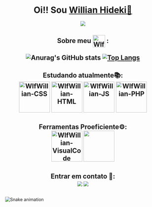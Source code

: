 
<!--
**WolfWillian/WolfWillian** is a ✨ _special_ ✨ repository because its `README.md` (this file) appears on your GitHub profile.

Here are some ideas to get you started:

- 🔭 I’m currently working on ...
- 🌱 I’m currently learning ...
- 👯 I’m looking to collaborate on ...
- 🤔 I’m looking for help with ...
- 💬 Ask me about ...
- 📫 How to reach me: ...
- 😄 Pronouns: ...
- ⚡ Fun fact: ...
-->

<h1 align="center"> Oi!! Sou <a href="https://www.linkedin.com/in/willian-hideki-gushiken-gondim-7a41b622b/">Willian Hideki🐺</a></h1>
<p align="center">
<img src="http://img.shields.io/static/v1?label=STATUS&message=%20DESENVOLVEDOR-FRONT-END&color=Blue&style=for-the-badge"/>
</p>
 <h2 align="center">Sobre meu
 <img src="https://cdn.jsdelivr.net/gh/devicons/devicon/icons/git/git-plain-wordmark.svg" alt="WlfWillian-git" align="center" heigth="30" width="40"/> :
                  

![Anurag's GitHub stats](https://github-readme-stats.vercel.app/api?username=WolfWillian&show_icons=true&theme=cobalt)
[![Top Langs](https://github-readme-stats.vercel.app/api/top-langs/?username=WolfWillian&layout=compact)](https://github.com/WolfWillian/github-readme-stats)

</h2>


<h2 align="center">Estudando atualmente📚: <br/>
<div>
<img src="https://cdn.jsdelivr.net/gh/devicons/devicon/icons/css3/css3-plain-wordmark.svg" alt="WlfWillian-CSS" heigth="100" width="100" />
<img src="https://cdn.jsdelivr.net/gh/devicons/devicon/icons/html5/html5-plain-wordmark.svg" alt="WlfWillian-HTML" heigth="100" width="100"/> 
<img src="https://cdn.jsdelivr.net/gh/devicons/devicon/icons/javascript/javascript-plain.svg" alt="WlfWillian-JS" heigth="100" width="100" />
<img src="https://cdn.jsdelivr.net/gh/devicons/devicon/icons/php/php-plain.svg"  alt="WlfWillian-PHP" heigth="100" width="100" />

</div>
</h2>


<h2 align="center">Ferramentas Proeficiente⚙️:
<div>

<img src="https://cdn.jsdelivr.net/gh/devicons/devicon/icons/visualstudio/visualstudio-plain.svg" alt="WlfWillian-VisualCode" heigth="100" width="100" />
<img src="https://cdn.jsdelivr.net/gh/devicons/devicon/icons/photoshop/photoshop-plain.svg" lt="WlfWillian-Photoshop" heigth="100" width="100" />
          
</div>
</h2>


<h2 align="center"> Entrar em contato 📱:
<div><a href="https://www.linkedin.com/in/willian-hideki-gushiken-gondim-7a41b622b/" target="_blank"><img src="https://img.shields.io/badge/-LinkedIn-%230077B5?style=for-the-badge&logo=linkedin&logoColor=white" target="_blank"></a>
<a target="_blank"><img src="https://img.shields.io/badge/willianhidekigg@gmail.com-D14836?style=for-the-badge&logo=gmail&logoColor=white" target="_blank"></a></div>
</h2>

##
![Snake animation](https://github.com/WolfWillian/WolfWillian/blob/output/github-contribution-grid-snake.svg)
